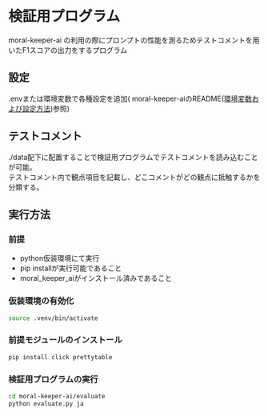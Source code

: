 # 検証用プログラム

moral-keeper-ai の利用の際にプロンプトの性能を測るためテストコメントを用いたF1スコアの出力をするプログラム

## 設定

.envまたは環境変数で各種設定を追加( moral-keeper-aiのREADME([環境変数および設定方法](../README.md))参照)

## テストコメント
./data配下に配置することで検証用プログラムでテストコメントを読み込むことが可能。  
テストコメント内で観点項目を記載し、どこコメントがどの観点に抵触するかを分類する。

## 実行方法

### 前提

- python仮装環境にて実行
- pip installが実行可能であること
- moral_keeper_aiがインストール済みであること

### 仮装環境の有効化

```sh
source .venv/bin/activate
```

### 前提モジュールのインストール

```sh
pip install click prettytable
```

### 検証用プログラムの実行

```sh
cd moral-keeper-ai/evaluate
python evaluate.py ja
```



